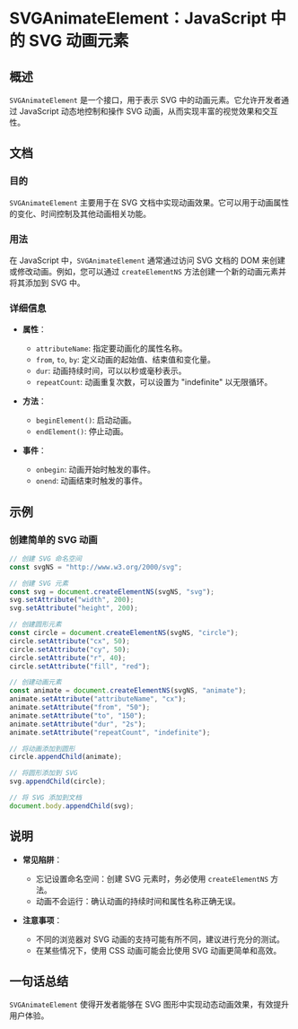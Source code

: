 <!--
Meta Description: # SVGAnimateElement：JavaScript 中的 SVG 动画元素 ## 概述 `SVGAnimateElement` 是一个接口，用于表示 SVG 中的动画元素。它允许开发者通过 JavaScript 动态地控制和操作 SVG 动画，从而实现丰富的视觉效果和交互性。 ## 文档 ...
Meta Keywords: svg, setattribute, circle, animate, svganimateelement
-->

# SVGAnimateElement：JavaScript 中的 SVG 动画元素

## 概述
`SVGAnimateElement` 是一个接口，用于表示 SVG 中的动画元素。它允许开发者通过 JavaScript 动态地控制和操作 SVG 动画，从而实现丰富的视觉效果和交互性。

## 文档
### 目的
`SVGAnimateElement` 主要用于在 SVG 文档中实现动画效果。它可以用于动画属性的变化、时间控制及其他动画相关功能。

### 用法
在 JavaScript 中，`SVGAnimateElement` 通常通过访问 SVG 文档的 DOM 来创建或修改动画。例如，您可以通过 `createElementNS` 方法创建一个新的动画元素并将其添加到 SVG 中。

### 详细信息
- **属性**：
  - `attributeName`: 指定要动画化的属性名称。
  - `from`, `to`, `by`: 定义动画的起始值、结束值和变化量。
  - `dur`: 动画持续时间，可以以秒或毫秒表示。
  - `repeatCount`: 动画重复次数，可以设置为 "indefinite" 以无限循环。

- **方法**：
  - `beginElement()`: 启动动画。
  - `endElement()`: 停止动画。

- **事件**：
  - `onbegin`: 动画开始时触发的事件。
  - `onend`: 动画结束时触发的事件。

## 示例
### 创建简单的 SVG 动画
```javascript
// 创建 SVG 命名空间
const svgNS = "http://www.w3.org/2000/svg";

// 创建 SVG 元素
const svg = document.createElementNS(svgNS, "svg");
svg.setAttribute("width", 200);
svg.setAttribute("height", 200);

// 创建圆形元素
const circle = document.createElementNS(svgNS, "circle");
circle.setAttribute("cx", 50);
circle.setAttribute("cy", 50);
circle.setAttribute("r", 40);
circle.setAttribute("fill", "red");

// 创建动画元素
const animate = document.createElementNS(svgNS, "animate");
animate.setAttribute("attributeName", "cx");
animate.setAttribute("from", "50");
animate.setAttribute("to", "150");
animate.setAttribute("dur", "2s");
animate.setAttribute("repeatCount", "indefinite");

// 将动画添加到圆形
circle.appendChild(animate);

// 将圆形添加到 SVG
svg.appendChild(circle);

// 将 SVG 添加到文档
document.body.appendChild(svg);
```

## 说明
- **常见陷阱**：
  - 忘记设置命名空间：创建 SVG 元素时，务必使用 `createElementNS` 方法。
  - 动画不会运行：确认动画的持续时间和属性名称正确无误。
  
- **注意事项**：
  - 不同的浏览器对 SVG 动画的支持可能有所不同，建议进行充分的测试。
  - 在某些情况下，使用 CSS 动画可能会比使用 SVG 动画更简单和高效。

## 一句话总结
`SVGAnimateElement` 使得开发者能够在 SVG 图形中实现动态动画效果，有效提升用户体验。